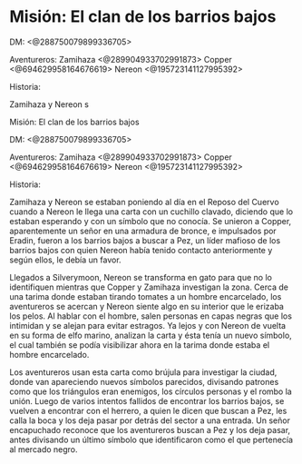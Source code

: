 # Misión: El clan de los barrios bajos

DM: <@288750079899336705> 

Aventureros: Zamihaza <@289904933702991873> Copper <@694629958164676619> Nereon <@195723141127995392> 

Historia:

Zamihaza y Nereon s

Misión: El clan de los barrios bajos

DM: <@288750079899336705> 

Aventureros: Zamihaza <@289904933702991873> Copper <@694629958164676619> Nereon <@195723141127995392> 

Historia:

Zamihaza y Nereon se estaban poniendo al día en el Reposo del Cuervo cuando a Nereon le llega una carta con un cuchillo clavado, diciendo que lo estaban esperando y con un símbolo que no conocía. Se unieron a Copper, aparentemente un señor en una armadura de bronce, e impulsados por Eradin, fueron a los barrios bajos a buscar a Pez, un líder mafioso de los barrios bajos con quien Nereon había tenido contacto anteriormente y según ellos, le debía un favor.

Llegados a Silverymoon, Nereon se transforma en gato para que no lo identifiquen mientras que Copper y Zamihaza investigan la zona. Cerca de una tarima donde estaban tirando tomates a un hombre encarcelado, los aventureros se acercan y Nereon siente algo en su interior que le erizaba los pelos. Al hablar con el hombre, salen personas en capas negras que los intimidan y se alejan para evitar estragos. Ya lejos y con Nereon de vuelta en su forma de elfo marino, analizan la carta y ésta tenía un nuevo símbolo, el cual también se podía visibilizar ahora en la tarima donde estaba el hombre encarcelado.

Los aventureros usan esta carta como brújula para investigar la ciudad, donde van apareciendo nuevos símbolos parecidos, divisando patrones como que los triángulos eran enemigos, los círculos personas y el rombo la unión. Luego de varios intentos fallidos de encontrar los barrios bajos, se vuelven a encontrar con el herrero, a quien le dicen que buscan a Pez, les calla la boca y los deja pasar por detrás del sector a una entrada. Un señor encapuchado reconoce que los aventureros buscan a Pez y los deja pasar, antes divisando un último símbolo que identificaron como el que pertenecía al mercado negro.

